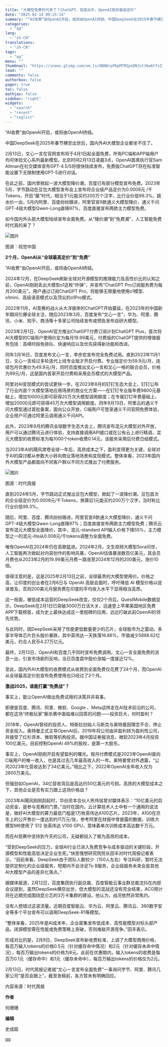 ```yaml
---
title: "大模型免费时代来了？ChatGPT、百度出手，OpenAI放弃最高定价"
date: "2025-02-14 09:25:14"
summary: "“AI收费”由OpenAI开启，或将由OpenAI终结。中国DeepSeek在2025年春节横空出世..."
categories:
  - "qq"
lang:
  - "zh-CN"
translations:
  - "zh-CN"
tags:
  - "qq"
menu: ""
thumbnail: "https://inews.gtimg.com/om_ls/OBNBrpP6pMTM2pxDNJzt36w6tfvZiG18Nli6Fvw2azHzMAA_640360/0"
lead: ""
comments: false
authorbox: false
pager: true
toc: false
mathjax: false
sidebar: "right"
widgets:
  - "search"
  - "recent"
  - "taglist"
---
```


“AI收费”由OpenAI开启，或将由OpenAI终结。

中国DeepSeek在2025年春节横空出世后，国内外AI大模型企业都坐不住了。

2月13日，文心一言在官网宣布将于4月1日起全面免费，所有PC端和APP端用户均可体验文心系列最新模型。北京时间2月13日凌晨3点，OpenAI首席执行官Sam Altman在社交媒体宣布GPT-4.5/5将很快陆续发布，免费版ChatGPT将在标准智能设置下无限制使用GPT-5进行对话。

在此之前，国内曾掀起一波大模型降价潮，百度已有部分模型宣布免费。2023年5月，字节跳动在豆包大模型发布会上宣布将企业级产品定价为0.0008元 /千Tokens，开启“厘”时代，相当于1元能买约200万个汉字，比行业价低99.3%。跳水价一出，5月内阿里、百度纷纷跟进，阿里官宣9款通义大模型降价，通义千问GPT-4级大模型Qwen-Long直降97%，百度直接宣布两款主力模型免费。

如今国内外头部大模型陆续宣布全面免费。从“降价潮”到“免费潮”，人工智能免费时代真的来了？

![图片](https://inews.gtimg.com/om_bt/Oe8_g0ColVKT9XAMbeWZ6Bxg1Kj10NUQequtEVEJ_-C6IAA/1000)

图源：视觉中国

**2个月，OpenAI从“全球最高定价”到“免费”**

“AI收费”由OpenAI开启，或将由OpenAI终结。

2024年12月，在DeepSeek刷新全球对开源模型的推理能力及高性价比的认知之前，OpenAI刚刚丢出大模型o1这枚“炸弹”，并宣布“ChatGPT Pro订阅服务费为每月200美元”。用户通过订阅ChatGPT Pro，将能够无限量地使用o1模型、o1mini、高级语音模式以及顶尖的o1Pro模式。

2022年11月，AI竞赛的战火从大洋彼岸的ChatGPT开始蔓延，在2023年的中国新年期间引爆全球关注，随后2023年3月，百度发布“文心一言”，华为、阿里、腾讯、小米、知乎、商汤等十多家公司陆续发布或预告发布自研大模型。

2023年2月1日，OpenAI官方推出ChatGPT付费订阅计划ChatGPT Plus，首次将AI大模型的C端用户使用价定为每月19.99美元，付费版的ChatGPT提供的增值服务包括：高峰时段免排队、快速响应以及优先获得新功能和改进。

同年3月16日，百度发布文心一言，李彦宏宣布完全免费试用。直到2023年11月1日，文心一言经过多轮迭代上线专业版才开启付费。专业版定价为59.9元/月，连续包月优惠价为49.9元/月，同时百度推出文心一言和文心一格的联合会员，价格为99元/月，这是国内首家开启付费和采用会员模式的大模型产品。

阿里对AI变现模式的尝试更快一步。在2023年8月的钉钉生态大会上，钉钉公布了行业内首个大模型落地应用场景的商业化方案——在钉钉专业版年费9800元基础上，增加10000元即可获得20万次大模型调用额度；在专属钉钉年费基础上，增加20000元即可获得45万次大模型调用额度。同年9月13日，阿里云的通义千问大模型通过首批备案，面向公众开放，C端用户可登录通义千问官网免费体验，企业用户可通过阿里云调用通义千问API。

此外，2023年9月的腾讯全球数字生态大会上，腾讯宣布混元大模型对外开放，用户可以通过腾讯云进行体验，支持直接调用API接口或在公有云上进行精调‌，混元大模型的收费标准为每1000个token收费0.14元，该服务采用后付费日结模式。

当2023年AI的飓风席卷全球一年后，高昂成本之下，盈利变得更为关键，全球对于AI的探讨都从参数大小转向商业落地场景和变现模式。整体来看，2023年国内外大模型产品都面向不同客户群以不同方式推出了付费服务。

![图片](https://inews.gtimg.com/om_bt/OUGZMkE7irjW-fv2DhyUDGINWqhNQoc2pJzTinRQz2_goAA/641)

图源：时代周报

直到2024年5月，字节跳动正式推出豆包大模型，掀起了一波降价潮。豆包首次的企业级定价为0.0008元/千Tokens，换算后1元能买约200万个汉字，当时称比行业价低99.3%。

随后，阿里、百度、腾讯纷纷跟进，阿里官宣9款通义大模型降价，通义千问GPT-4级大模型Qwen-Long直降97%；百度直接宣布两款主力模型免费；腾讯云宣布混元大模型全面降价，其中，混元-standard API输入价格下降55%，主力模型之一的混元-lite从0.008元/千tokens调整为全面免费。

唯有OpenAI在2024年仍在高歌猛进。2024年2月，文生视频大模型Sora问世，人工智能再次掀起对内容创作的影响风暴，OpenAI估值暴涨数百亿美元，其会员月费也从2023年2月的19.99美元月费一路涨至2024年12月的200美元，涨价10倍。

值得注意的是，这是2025年2月13日之前，全球最贵的大模型使用价。价格之高，让印度的创业者在2月6日与 OpenAI 高层会面时，呼吁降低 AI 模型价格以促进普及，否则200美元月服务费在印度的平均收入水平下显得相当高昂。

这一局面，被低成本运营的DeepSeek改变。仅仅2个月后，QuestMobile数据显示，DeepSeek在2月1日已突破3000万日活大关，迅速登上苹果美国地区免费APP下载榜首，成为史上最快达成这一里程碑的应用，远远打破此前OpenAI的领先优势。

与此同时，因DeepSeek采用了性能更低数量更少的芯片，全球股市为之震动。多家半导体芯片巨头股价暴跌，其中英伟达一天跌落16.86%，市值减少5888.62亿美元，约合人民币4.27万亿元。

最终，2月13日，OpenAI和百度几乎同时宣布免费调用。文心一言全面免费的消息一出，引发市场剧烈反响，当日百度盘中股价涨幅一度接近12%。

至此，国内外AI大模型的收费模式从收费到全面免费仅花费了24个月，而OpenAI从全球最高定价到宣布免费使用也只经过了2个月。

**激战2025，谁能打赢“免费战”？**

事实上，能让OpenAI做出免费试用的决策并非易事。

即便是百度、腾讯、阿里、微软、Google 、Meta这样走在AI技术前沿的公司，都在这场“终极玩家”厮杀赛中面临难以回答的问题——投资巨大，何时盈利？

2018年，OpenAI曾经的投资人、特斯拉创始人马斯克与奥特曼因理念不合，停止资金投入。奥特曼正式主导OpenAI后，2019年将公司由非盈利转为盈利性公司，并接受了红杉资本、微软等机构投资。据中国证券报消息，微软2023年4月投资100亿美元，目前控制OpenAI 49%的股权，是第一大股东。

事实上，OpenAI刚刚开启有望盈利的曙光。按月付费模式是2023年OpenAI面向C端用户的唯一收入，也是其过去几年最高收入的一年。奥特曼曾对外透露，“公司2023年化营收达到了34亿美元。”相比之下，2022年OpenAI全年收入仅为2800万美元。

但强劲如OpenAI，34亿营收背后是高达约50亿美元的亏损。高昂的大模型成本之下，其他企业是否有实力跟上这场价格战？

2023年AI飓风刚刚刮起时，华创资本合伙人熊伟铭曾对媒体表示：“10亿美元的启动资金，是参与竞赛的门票。”当时在国内，云计算技术人士中有一个通用的说法是，做好AI大模型的算力最低门槛是1万枚英伟达A100芯片。2023年，A100在京东上的公开售价一度达到约11万元/张，参考阿里在财报中曾披露的数据，训练大模型M6使用了 512 张英伟达 V100 GPU，意味着单次训练成本高达数千万元。

而在AI竞赛中坚持到今天的公司，无疑都投入了极为高昂的成本。

“受到DeepSeek的压力，全球AI行业已进入免费竞争与成本驱动的关键阶段，开源模型和性能高低决定企业生死。”快思慢想研究院院长田丰对时代周报记者表示，“目前来看，DeepSeek由于团队人数较少（150人左右）专注科研，暂时无法提供定制化的企业级服务，短期内不会涉足To B服务，企业级服务未来会是其他AI大模型产品的差异化落点。”

据媒体报道，2月12日，百度集团执行副总裁、百度智能云事业群总裁沈抖在内部会议提到，虽然DeepSeek横空出世，但大模型的混战还没有完全结束，ACG预计将在近期完成围绕昆仑芯的3万卡集群的建设。他认为，战况依然非常焦灼。

没有人想错过这波流量。近期百度智能云、华为云、阿里云、腾讯云、360数字安全等多个平台宣布可以调用DeepSeek-R1等模型。

“整体来看，2025年是AI成本年，企业密集发布低成本、高性能模型对标头部产品，闭源模型需在性能或免费策略上突破，否则难敌开源竞争。”田丰表示。

形成对比的是，2月9日，DeepSeek宣布新收费标准，上调了大模型商用价格，每百万输入tokens的价格0.5元（针对缓存命中情况）和2元（针对缓存未命中情况），每百万输出tokens的价格为8元。此前在优惠期内，输入tokens的收费是每百万0.1元（缓存命中）和1元（缓存未命中），每百万输出tokens的价格仅为2元。

2月13日，时代周报记者就“文心一言宣布全面免费”一事询问字节、阿里、腾讯几家公司“是否会跟上”，截至发稿前，各方暂未有明确回应。

内容来源：时代周报

**作者**

何珊珊

**编辑**

史成超

[qq](https://new.qq.com/rain/a/20250214A01T5K00)
